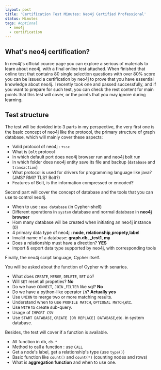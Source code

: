```yaml
---
layout: post
title: 'Certification Test Minutes: Neo4j Certified Professional'
status: Minutes
tags: #optional
  - neo4j
  - certification
---
```


## What's neo4j certification?

In neo4j's official cource page you can explore a serious of materials to learn about neo4j, with a final online test attached. When finished that online test that contains 80 single selection questions with over 80% score you can be issued a certification by neo4j to prove that you have essential knowledge about neo4j. I recently took one and passed successfully, and if you want to prepare for such test, you can check the rest content for main points that this test will cover, or the points that you may ignore during learning.

## Test structure

The test will be devided into 3 parts in my perspective, the very first one is the basic concept of neo4j like the protocol, the primary structure of graph database, which will mainly cover these aspects:

- Valid protocol of neo4j : `+ssc`
- What is `Bolt` protocol
- In which default port does neo4j browser run and neo4j bolt run
- In which folder does neo4j entity save its file and backup (`database` and `transaction`)
- What protocol is used for drivers for programming language like java? (JMS? RMI? TLS? Bolt?)
- Features of Bolt, is the information compressed or encoded?

Second part will cover the concept of database and the tools that you can use to control neo4j.

- When to use `:use database` (in Cypher-shell)
- Different operations in `system` database and normal database in **neo4j browser**
- Hom many database will be created when initiating an neo4j instance (0)
- 4 primary data type of neo4j : **node, relationship,propety,label**
- Invalid name of a database: **graph.db, \_test1, my**
- Does a relationship must have a direction? **YES**
- Import & export data type supported by neo4j, with corresponding tools

Finally, the neo4j script language, Cypher itself.

You will be asked about the function of Cypher with senarios.

- What does `CREATE`, `MERGE`, `DELETE`, `SET` do?
- Will `SET` reset all propeties? **No**
- Do we have `CONNECT`, `JOIN` ,`FILTER` like sql? **No**
- Do we have a python-like operator `IN`? **Actually yes**
- Use `UNION` to merge two or more matching results.
- Understand when to use `PROFILE MATCH`, `OPTIONAL MATCH`,etc.
- Use `WITH` to create sub-query.
- Usage of `IMPORT CSV`
- Use `START DATABASE`, `CREATE [OR REPLACE] DATABASE`,etc. in system database.

Besides, the test will cover if a function is available.

- All function in db, `db.*`
- Method to call a function : use `CALL`
- Get a node's label, get a relationship's type (use `type()`)
- Basic function like `count()` and `count(*)` (counting nodes and rows)
- What is **aggregation function** and when to use one.
